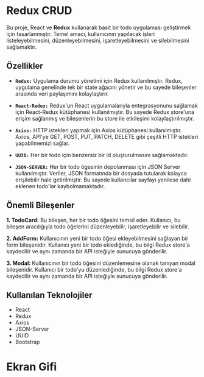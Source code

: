 # Redux CRUD

Bu proje, React ve **Redux** kullanarak basit bir todo uygulaması geliştirmek için tasarlanmıştır. Temel amacı, kullanıcının yapılacak işleri listeleyebilmesini, düzenleyebilmesini, işaretleyebilmesini ve silebilmesini sağlamaktır.

## Özellikler

* **``Redux:``** Uygulama durumu yönetimi için Redux kullanılmıştır. Redux, uygulama genelinde tek bir state ağacını yönetir ve bu sayede bileşenler arasında veri paylaşımını kolaylaştırır.

* **``React-Redux:``** Redux'un React uygulamalarıyla entegrasyonunu sağlamak için React-Redux kütüphanesi kullanılmıştır. Bu sayede Redux store'una erişim sağlanmış ve bileşenlerin bu store ile etkileşimi kolaylaştırılmıştır.

* **``Axios:``** HTTP istekleri yapmak için Axios kütüphanesi kullanılmıştır. Axios, API'ye GET, POST, PUT, PATCH, DELETE gibi çeşitli HTTP istekleri yapabilmemizi sağlar.

* **``UUID:``** Her bir todo için benzersiz bir id oluşturulmasını sağlamaktadır.

* **``JSON-SERVER:``** Her bir todo ögesinin depolanması için JSON Server kullanılmıştır. Veriler, JSON formatında bir dosyada tutularak kolayca erişilebilir hale getirilmiştir. Bu sayede kullancılar sayfayı yenilese dahi eklenen todo'lar kaybolmamaktadır.

## Önemli Bileşenler

**1. TodoCard:** Bu bileşen, her bir todo öğesini temsil eder. Kullanıcı, bu bileşen aracılığıyla todo öğelerini düzenleyebilir, işaretleyebilir ve silebilir.

**2. AddForm:** Kullanıcının yeni bir todo öğesi ekleyebilmesini sağlayan bir form bileşenidir. Kullanıcı yeni bir todo eklediğinde, bu bilgi Redux store'a kaydedilir ve aynı zamanda bir API isteğiyle sunucuya gönderilir.

**3. Modal:** Kullanıcının bir todo öğesini düzenlemesine olanak tanıyan modal bileşenidir. Kullanıcı bir todo'yu düzenlediğinde, bu bilgi Redux store'a kaydedilir ve aynı zamanda bir API isteğiyle sunucuya gönderilir.

## Kullanılan Teknolojiler

* React
* Redux
* Axios
* JSON-Server
* UUID
* Bootstrap

# Ekran Gifi

